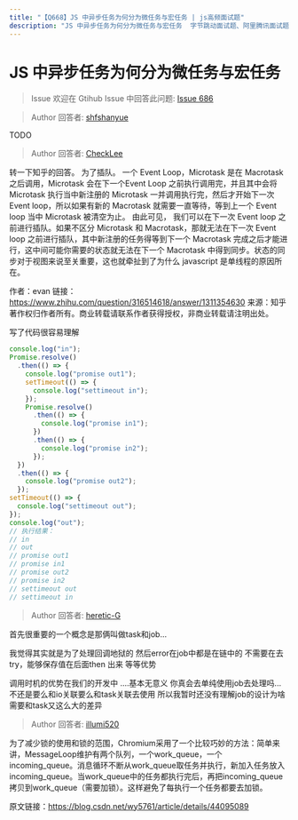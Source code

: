 ```yaml
---
title: "【Q668】JS 中异步任务为何分为微任务与宏任务 | js高频面试题"
description: "JS 中异步任务为何分为微任务与宏任务  字节跳动面试题、阿里腾讯面试题、美团小米面试题。"
---
```


# JS 中异步任务为何分为微任务与宏任务

> Issue
> 欢迎在 Gtihub Issue 中回答此问题: [Issue 686](https://github.com/shfshanyue/Daily-Question/issues/686)

> Author
> 回答者: [shfshanyue](https://github.com/shfshanyue)

TODO

> Author
> 回答者: [CheckLee](https://github.com/CheckLee)

转一下知乎的回答。
为了插队。
一个 Event Loop，Microtask 是在 Macrotask 之后调用，Microtask 会在下一个Event Loop 之前执行调用完，并且其中会将 Microtask 执行当中新注册的 Microtask 一并调用执行完，然后才开始下一次 Event loop，所以如果有新的 Macrotask 就需要一直等待，等到上一个 Event loop 当中 Microtask 被清空为止。
由此可见， 我们可以在下一次 Event loop 之前进行插队。如果不区分 Microtask 和 Macrotask，那就无法在下一次 Event loop 之前进行插队，其中新注册的任务得等到下一个 Macrotask 完成之后才能进行，这中间可能你需要的状态就无法在下一个 Macrotask 中得到同步。状态的同步对于视图来说至关重要，这也就牵扯到了为什么 javascript 是单线程的原因所在。

作者：evan
链接：https://www.zhihu.com/question/316514618/answer/1311354630
来源：知乎
著作权归作者所有。商业转载请联系作者获得授权，非商业转载请注明出处。

写了代码很容易理解

```javascript
console.log("in");
Promise.resolve()
  .then(() => {
    console.log("promise out1");
    setTimeout(() => {
      console.log("settimeout in");
    });
    Promise.resolve()
      .then(() => {
        console.log("promise in1");
      })
      .then(() => {
        console.log("promise in2");
      });
  })
  .then(() => {
    console.log("promise out2");
  });
setTimeout(() => {
  console.log("settimeout out");
});
console.log("out");
// 执行结果：
// in
// out
// promise out1
// promise in1
// promise out2
// promise in2
// settimeout out
// settimeout in
```

> Author
> 回答者: [heretic-G](https://github.com/heretic-G)

首先很重要的一个概念是那俩叫做task和job...

我觉得其实就是为了处理回调地狱的 然后error在job中都是在链中的 不需要在去try，能够保存值在后面then 出来 等等优势

调用时机的优势在我们的开发中 ....基本无意义 你真会去单纯使用job去处理吗... 不还是要么和io关联要么和task关联去使用 所以我暂时还没有理解job的设计为啥需要和task又这么大的差异

> Author
> 回答者: [illumi520](https://github.com/illumi520)

为了减少锁的使用和锁的范围，Chromium采用了一个比较巧妙的方法：简单来讲，MessageLoop维护有两个队列，一个work_queue，一个incoming_queue。消息循环不断从work_queue取任务并执行，新加入任务放入incoming_queue。当work_queue中的任务都执行完后，再把incoming_queue拷贝到work_queue（需要加锁）。这样避免了每执行一个任务都要去加锁。

原文链接：https://blog.csdn.net/wy5761/article/details/44095089

